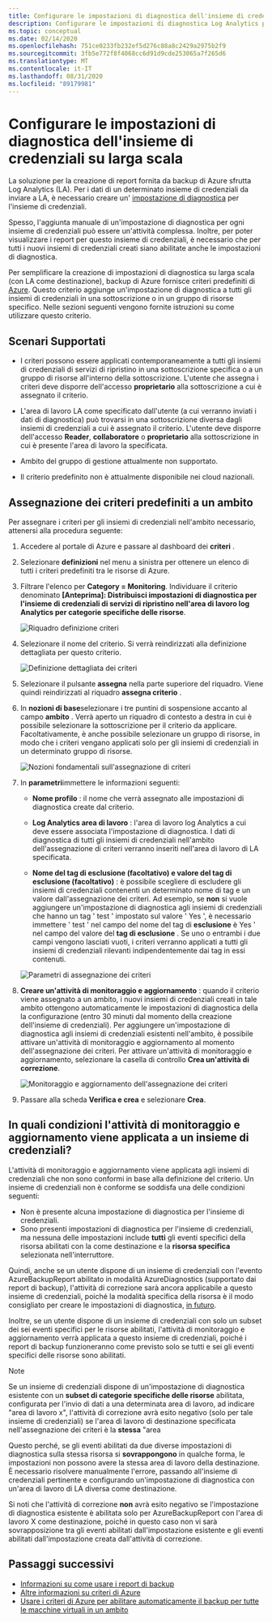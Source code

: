 ```yaml
---
title: Configurare le impostazioni di diagnostica dell'insieme di credenziali su larga scala
description: Configurare le impostazioni di diagnostica Log Analytics per tutti gli insiemi di credenziali in un determinato ambito usando criteri di Azure
ms.topic: conceptual
ms.date: 02/14/2020
ms.openlocfilehash: 751ce0233fb232ef5d276c88a8c2429a2975b2f9
ms.sourcegitcommit: 3fb5e772f8f4068cc6d91d9cde253065a7f265d6
ms.translationtype: MT
ms.contentlocale: it-IT
ms.lasthandoff: 08/31/2020
ms.locfileid: "89179981"
---
```

# <a name="configure-vault-diagnostics-settings-at-scale"></a>Configurare le impostazioni di diagnostica dell'insieme di credenziali su larga scala

La soluzione per la creazione di report fornita da backup di Azure sfrutta Log Analytics (LA). Per i dati di un determinato insieme di credenziali da inviare a LA, è necessario creare un' [impostazione di diagnostica](./backup-azure-diagnostic-events.md) per l'insieme di credenziali.

Spesso, l'aggiunta manuale di un'impostazione di diagnostica per ogni insieme di credenziali può essere un'attività complessa. Inoltre, per poter visualizzare i report per questo insieme di credenziali, è necessario che per tutti i nuovi insiemi di credenziali creati siano abilitate anche le impostazioni di diagnostica.

Per semplificare la creazione di impostazioni di diagnostica su larga scala (con LA come destinazione), backup di Azure fornisce criteri predefiniti di [Azure](../governance/policy/index.yml). Questo criterio aggiunge un'impostazione di diagnostica a tutti gli insiemi di credenziali in una sottoscrizione o in un gruppo di risorse specifico. Nelle sezioni seguenti vengono fornite istruzioni su come utilizzare questo criterio.

## <a name="supported-scenarios"></a>Scenari Supportati

* I criteri possono essere applicati contemporaneamente a tutti gli insiemi di credenziali di servizi di ripristino in una sottoscrizione specifica o a un gruppo di risorse all'interno della sottoscrizione. L'utente che assegna i criteri deve disporre dell'accesso **proprietario** alla sottoscrizione a cui è assegnato il criterio.

* L'area di lavoro LA come specificato dall'utente (a cui verranno inviati i dati di diagnostica) può trovarsi in una sottoscrizione diversa dagli insiemi di credenziali a cui è assegnato il criterio. L'utente deve disporre dell'accesso **Reader**, **collaboratore** o **proprietario** alla sottoscrizione in cui è presente l'area di lavoro la specificata.

* Ambito del gruppo di gestione attualmente non supportato.

* Il criterio predefinito non è attualmente disponibile nei cloud nazionali.

## <a name="assigning-the-built-in-policy-to-a-scope"></a>Assegnazione dei criteri predefiniti a un ambito

Per assegnare i criteri per gli insiemi di credenziali nell'ambito necessario, attenersi alla procedura seguente:

1. Accedere al portale di Azure e passare al dashboard dei **criteri** .
2. Selezionare **definizioni** nel menu a sinistra per ottenere un elenco di tutti i criteri predefiniti tra le risorse di Azure.
3. Filtrare l'elenco per **Category = Monitoring**. Individuare il criterio denominato **[Anteprima]: Distribuisci impostazioni di diagnostica per l'insieme di credenziali di servizi di ripristino nell'area di lavoro log Analytics per categorie specifiche delle risorse**.

    ![Riquadro definizione criteri](./media/backup-azure-policy-configure-diagnostics/policy-definition-blade.png)

4. Selezionare il nome del criterio. Si verrà reindirizzati alla definizione dettagliata per questo criterio.

    ![Definizione dettagliata dei criteri](./media/backup-azure-policy-configure-diagnostics/detailed-policy-definition.png)

5. Selezionare il pulsante **assegna** nella parte superiore del riquadro. Viene quindi reindirizzati al riquadro **assegna criterio** .

6. In **nozioni di base**selezionare i tre puntini di sospensione accanto al campo **ambito** . Verrà aperto un riquadro di contesto a destra in cui è possibile selezionare la sottoscrizione per il criterio da applicare. Facoltativamente, è anche possibile selezionare un gruppo di risorse, in modo che i criteri vengano applicati solo per gli insiemi di credenziali in un determinato gruppo di risorse.

    ![Nozioni fondamentali sull'assegnazione di criteri](./media/backup-azure-policy-configure-diagnostics/policy-assignment-basics.png)

7. In **parametri**immettere le informazioni seguenti:

    * **Nome profilo** : il nome che verrà assegnato alle impostazioni di diagnostica create dal criterio.
    * **Log Analytics area di lavoro** : l'area di lavoro log Analytics a cui deve essere associata l'impostazione di diagnostica. I dati di diagnostica di tutti gli insiemi di credenziali nell'ambito dell'assegnazione di criteri verranno inseriti nell'area di lavoro di LA specificata.

    * **Nome del tag di esclusione (facoltativo) e valore del tag di esclusione (facoltativo)** : è possibile scegliere di escludere gli insiemi di credenziali contenenti un determinato nome di tag e un valore dall'assegnazione dei criteri. Ad esempio, se **non** si vuole aggiungere un'impostazione di diagnostica agli insiemi di credenziali che hanno un tag ' test ' impostato sul valore ' Yes ', è necessario immettere ' test ' nel campo del nome del tag di **esclusione** è Yes ' nel campo del valore del **tag di esclusione** . Se uno o entrambi i due campi vengono lasciati vuoti, i criteri verranno applicati a tutti gli insiemi di credenziali rilevanti indipendentemente dai tag in essi contenuti.

    ![Parametri di assegnazione dei criteri](./media/backup-azure-policy-configure-diagnostics/policy-assignment-parameters.png)

8. **Creare un'attività di monitoraggio e aggiornamento** : quando il criterio viene assegnato a un ambito, i nuovi insiemi di credenziali creati in tale ambito ottengono automaticamente le impostazioni di diagnostica della la configurazione (entro 30 minuti dal momento della creazione dell'insieme di credenziali). Per aggiungere un'impostazione di diagnostica agli insiemi di credenziali esistenti nell'ambito, è possibile attivare un'attività di monitoraggio e aggiornamento al momento dell'assegnazione dei criteri. Per attivare un'attività di monitoraggio e aggiornamento, selezionare la casella di controllo **Crea un'attività di correzione**.

    ![Monitoraggio e aggiornamento dell'assegnazione dei criteri](./media/backup-azure-policy-configure-diagnostics/policy-assignment-remediation.png)

9. Passare alla scheda **Verifica e crea** e selezionare **Crea**.

## <a name="under-what-conditions-will-the-remediation-task-apply-to-a-vault"></a>In quali condizioni l'attività di monitoraggio e aggiornamento viene applicata a un insieme di credenziali?

L'attività di monitoraggio e aggiornamento viene applicata agli insiemi di credenziali che non sono conformi in base alla definizione del criterio. Un insieme di credenziali non è conforme se soddisfa una delle condizioni seguenti:

* Non è presente alcuna impostazione di diagnostica per l'insieme di credenziali.
* Sono presenti impostazioni di diagnostica per l'insieme di credenziali, ma nessuna delle impostazioni include **tutti** gli eventi specifici della risorsa abilitati con la come destinazione e la **risorsa specifica** selezionata nell'interruttore.

Quindi, anche se un utente dispone di un insieme di credenziali con l'evento AzureBackupReport abilitato in modalità AzureDiagnostics (supportato dai report di backup), l'attività di correzione sarà ancora applicabile a questo insieme di credenziali, poiché la modalità specifica della risorsa è il modo consigliato per creare le impostazioni di diagnostica, [in futuro](./backup-azure-diagnostic-events.md#legacy-event).

Inoltre, se un utente dispone di un insieme di credenziali con solo un subset dei sei eventi specifici per le risorse abilitati, l'attività di monitoraggio e aggiornamento verrà applicata a questo insieme di credenziali, poiché i report di backup funzioneranno come previsto solo se tutti e sei gli eventi specifici delle risorse sono abilitati.

> [!NOTE]
>
> Se un insieme di credenziali dispone di un'impostazione di diagnostica esistente con un **subset di categorie specifiche delle risorse** abilitata, configurata per l'invio di dati a una determinata area di lavoro, ad indicare "area di lavoro x", l'attività di correzione avrà esito negativo (solo per tale insieme di credenziali) se l'area di lavoro di destinazione specificata nell'assegnazione dei criteri è la **stessa** "area
>
>Questo perché, se gli eventi abilitati da due diverse impostazioni di diagnostica sulla stessa risorsa si **sovrappongono** in qualche forma, le impostazioni non possono avere la stessa area di lavoro della destinazione. È necessario risolvere manualmente l'errore, passando all'insieme di credenziali pertinente e configurando un'impostazione di diagnostica con un'area di lavoro di LA diversa come destinazione.
>
> Si noti che l'attività di correzione **non** avrà esito negativo se l'impostazione di diagnostica esistente è abilitata solo per AzureBackupReport con l'area di lavoro X come destinazione, poiché in questo caso non vi sarà sovrapposizione tra gli eventi abilitati dall'impostazione esistente e gli eventi abilitati dall'impostazione creata dall'attività di correzione.

## <a name="next-steps"></a>Passaggi successivi

* [Informazioni su come usare i report di backup](./configure-reports.md)
* [Altre informazioni su criteri di Azure](../governance/policy/index.yml)
* [Usare i criteri di Azure per abilitare automaticamente il backup per tutte le macchine virtuali in un ambito](./backup-azure-auto-enable-backup.md)
